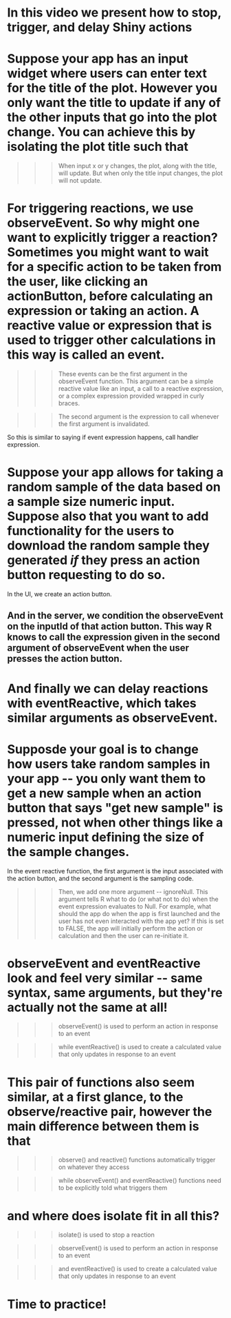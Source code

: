 # In this video we present how to stop, trigger, and delay Shiny actions

# Suppose your app has an input widget where users can enter text for the title of the plot. However you only want the title to update if any of the other inputs that go into the plot change. You can achieve this by isolating the plot title such that

>>> When input x or y changes, the plot, along with the title, will update.
>>> But when only the title input changes, the plot will not update.

# For triggering reactions, we use observeEvent. So why might one want to explicitly trigger a reaction? Sometimes you might want to wait for a specific action to be taken from the user, like clicking an actionButton, before calculating an expression or taking an action. A reactive value or expression that is used to trigger other calculations in this way is called an event. 

>>> These events can be the first argument in the observeEvent function. This argument can be a simple reactive value like an input, a call to a reactive expression, or a complex expression provided wrapped in curly braces.

>>> The second argument is the expression to call whenever the first argument is invalidated.

So this is similar to saying if event expression happens, call handler expression.

# Suppose your app allows for taking a random sample of the data based on a sample size numeric input. Suppose also that you want to add functionality for the users to download the random sample they generated *if* they press an action button requesting to do so. 

In the UI, we create an action button.

And in the server, we condition the observeEvent on the inputId of that action button. This way R knows to call the expression given in the second argument of observeEvent when the user presses the action button.
--
# And finally we can delay reactions with eventReactive, which takes similar arguments as observeEvent.

# Supposde your goal is to change how users take random samples in your app -- you only want them to get a new sample when an action button that says "get new sample" is pressed, not when other things like a numeric input defining the size of the sample changes.

In the event reactive function, the first argument is the input associated with the action button, and the second argument is the sampling code.

>>> Then, we add one more argument -- ignoreNull. This argument tells R what to do (or what not to do) when the event expression evaluates to Null. For example, what should the app do when the app is first launched and the user has not even interacted with the app yet? If this is set to FALSE, the app will initially perform the action or calculation and then the user can re-initiate it.

# observeEvent and eventReactive look and feel very similar -- same syntax, same arguments, but they're actually not the same at all!

>>> observeEvent() is used to perform an action in response to an event

>>> while eventReactive() is used to create a calculated value that only updates in response to an event

# This pair of functions also seem similar, at a first glance, to the observe/reactive pair, however the main difference between them is that

>>> observe() and reactive() functions automatically trigger on whatever they access

>>> while observeEvent() and eventReactive() functions need to be explicitly told what triggers them

# and where does isolate fit in all this?

>>> isolate() is used to stop a reaction

>>> observeEvent() is used to perform an action in response to an event

>>> and eventReactive() is used to create a calculated value that only updates in response to an event

# Time to practice!
